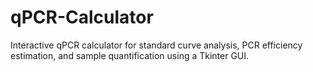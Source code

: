 # qPCR-Calculator
Interactive qPCR calculator for standard curve analysis, PCR efficiency estimation, and sample quantification using a Tkinter GUI.
